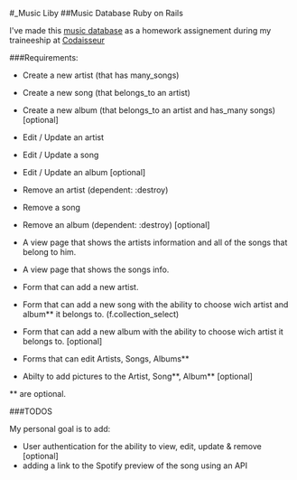 #_Music Liby
##Music Database Ruby on Rails

I've made this [music database](https://github.com/khalilgharbaoui/music-database-ruby-on-rails) as a homework assignement during my traineeship at [Codaisseur](https://github.com/Codaisseur)

###Requirements:

  - Create a new artist (that has many_songs) 
  - Create a new song (that belongs_to an artist)
  - Create a new album (that belongs_to an artist and has_many songs) [optional]

  - Edit / Update an artist
  - Edit / Update a song
  - Edit / Update an album [optional]

  - Remove an artist (dependent: :destroy)
  - Remove a song
  - Remove an album (dependent: :destroy) [optional]

  - A view page that shows the artists information and all of the songs that belong to him.
  - A view page that shows the songs info.
  
  - Form that can add a new artist.
  - Form that can add a new song with the ability to choose wich artist and album** it belongs to. (f.collection_select)
  - Form that can add a new album with the ability to choose wich artist it belongs to. [optional]
  
  - Forms that can edit Artists, Songs, Albums**
  - Abilty to add pictures to the Artist, Song**, Album** [optional]

  ** are optional.

###TODOS

My personal goal is to add:

  - User authentication for the ability to view, edit, update & remove [optional]
  - adding a link to the Spotify preview of the song using an API

